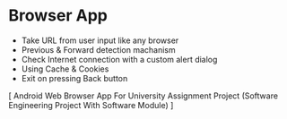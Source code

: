 # Browser App

* Take URL from user input like any browser
* Previous & Forward detection machanism
* Check Internet connection with a custom alert dialog
* Using Cache & Cookies
* Exit on pressing Back button


[ Android Web Browser App For University Assignment Project (Software Engineering Project With Software Module) ]
